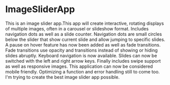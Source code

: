 # ImageSliderApp
This is an image slider app.This app will create interactive, rotating displays of multiple images, often in a carousel or slideshow format. Includes navigation dots as well as a slide counter. Navigation dots are small circles below the slider that show current slide and allow jumping to specific slides. A pause on hover feature has now been added as well as fade transitions. Fade transitions use opacity and transitions instead of showing or hiding slides abruptly. Keyboard navigation is now available. Slides can now be switched with the left and right arrow keys. Finally includes swipe support as well as responsive images. This application can now be considered mobile friendly. Optimizing a function and error handling still to come too. I'm trying to create the best image slider app possible. 

